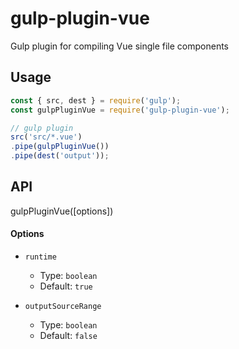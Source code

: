 # gulp-plugin-vue
Gulp plugin for compiling Vue single file components

## Usage

```js
const { src, dest } = require('gulp');
const gulpPluginVue = require('gulp-plugin-vue');

// gulp plugin
src('src/*.vue')
.pipe(gulpPluginVue())
.pipe(dest('output'));
```

## API
gulpPluginVue([options])

#### Options

- `runtime`
  - Type: `boolean`
  - Default: `true`

- `outputSourceRange`
  - Type: `boolean`
  - Default: `false`